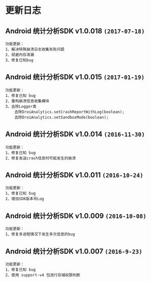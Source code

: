 # 更新日志

## Android 统计分析SDK v1.0.018 `(2017-07-18)`
```
功能更新：  
1、解决特殊崩溃日志收集失败问题
2、规避内存泄漏
3、修复已知bug

```  

## Android 统计分析SDK v1.0.015 `(2017-01-19)`
```
功能更新：  
1、修复已知 bug
2、重构崩溃信息收集模块
3、去除Logger类
    去除DroiAnalytics.setCrashReportWithLog(boolean);
    去除DroiAnalytics.setSandboxMode(boolean);
```  

## Android 统计分析SDK v1.0.014 `(2016-11-30)`
```
功能更新：  
1、修复已知 bug
2、修复发送crash信息时可能发生的崩溃
```  

## Android 统计分析SDK v1.0.011 `(2016-10-24)`
```
功能更新：  
1、修复已知 bug
2、增加SDK版本号Log
```  

## Android 统计分析SDK v1.0.009  `(2016-10-08)`
```
功能更新：  
1、修复多进程情况下发生多次信息的bug   
```

## Android 统计分析SDK v1.0.007  `(2016-9-23)`
```
功能更新：  
1、修复已知 bug  
2、使用 support-v4 包进行存储权限判断  
```